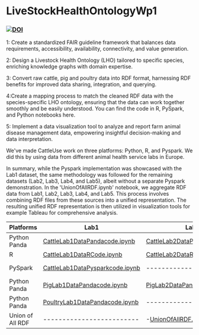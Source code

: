 # LiveStockHealthOntologyWp1
### [![DOI](https://zenodo.org/badge/659116364.svg)](https://zenodo.org/badge/latestdoi/659116364)

1: Create a standardized FAIR guideline framework that balances data requirements, accessibility, availability, connectivity, and value generation.

2: Design a Livestock Health Ontology (LHO) tailored to specific species, enriching knowledge graphs with domain expertise.

3: Convert raw cattle, pig and poultry data into RDF format, harnessing RDF benefits for improved data sharing, integration, and querying.

4:Create a mapping process to match the cleaned RDF data with the species-specific LHO ontology, ensuring that the data can work together smoothly and be easily understood. You can find the code in R, PySpark, and Python notebooks here.

5: Implement a data visualization tool to analyze and report farm animal disease management data, empowering insightful decision-making and data interpretation.

We've made CattleUse work on three platforms: Python, R, and Pyspark. We did this by using data from different animal health service labs in Europe.

In summary, while the Pyspark implementation was showcased with the Lab1 dataset, the same methodology was followed for the remaining datasets (Lab2, Lab3, Lab4, and Lab5), albeit without a separate Pyspark demonstration. In the 'UnionOfAllRDF.ipynb' notebook, we aggregate RDF data from Lab1, Lab2, Lab3, Lab4, and Lab5. This process involves combining RDF files from these sources into a unified representation. The resulting unified RDF representation is then utilized in visualization tools for example Tableau for comprehensive analysis.

| Platforms         |          Lab1             |	     Lab2             |	      Lab3	            |      Lab4           |	    Lab5              |
| ------------------| -------------------------| -------------------- |-----------------------------| -----------------------| ------------------------|
| Python Panda      | [CattleLab1DataPandacode.ipynb ](https://github.com/decide-project-eu/LiveStockHealthOntologyWp1/blob/main/CattleLab1DataPandacode.ipynb) | [CattleLab2DataPandaCode.ipynb](https://github.com/decide-project-eu/LiveStockHealthOntologyWp1/blob/main/CattleLab2DataPandaCode.ipynb)  |[CattleLab3DataPandaCode.ipynb](https://github.com/decide-project-eu/LiveStockHealthOntologyWp1/blob/main/CattleLab3DataPandaCode.ipynb) |[CattleLab4DataPandacode.ipynb](https://github.com/decide-project-eu/LiveStockHealthOntologyWp1/blob/main/CattleLab4DataPandaCode.ipynb)| [CattleLab5DataPandaCode.ipynb](https://github.com/decide-project-eu/LiveStockHealthOntologyWp1/blob/main/CattleLab5Pandacode.ipynb)|
| R                 | [CattleLab1DataRCode.ipynb](https://github.com/decide-project-eu/LiveStockHealthOntologyWp1/blob/main/CattleLab1DataRCode.ipynb)      | [CattleLab2DataRCode.ipynb](https://github.com/decide-project-eu/LiveStockHealthOntologyWp1/blob/main/CattleLab2DataRCode.ipynb)    | [CattleLab3DataRCode.ipynb](https://github.com/decide-project-eu/LiveStockHealthOntologyWp1/blob/main/CattleLab3DataRCode.ipynb)     | [CattleLab4RCode.ipynb](https://github.com/decide-project-eu/LiveStockHealthOntologyWp1/blob/main/CattleLab4DataRCode.ipynb)     | [CattleLab5DataRCode.ipynb](https://github.com/decide-project-eu/LiveStockHealthOntologyWp1/blob/main/CattleLab5DataRCode.ipynb)    |
| PySpark           | [CattleLab1DataPysparkcode.ipynb](https://github.com/decide-project-eu/LiveStockHealthOntologyWp1/blob/main/CattleLab1DataPysparkCode.ipynb) |----------------------|-----------------------------| -----------------------| ------------------------|
| Python Panda      | [PigLab1DataPandacode.ipynb ](https://github.com/decide-project-eu/LiveStockHealthOntologyWp1/blob/main/PigLab1.ipynb) | [PigLab2DataPandaCode.ipynb](https://github.com/decide-project-eu/LiveStockHealthOntologyWp1/blob/main/PigLab2.ipynb)  |[PigLab3DataPandaCode.ipynb](https://github.com/decide-project-eu/LiveStockHealthOntologyWp1/blob/main/PigLab3.ipynb) |[PigLab4Pandacode.ipynb](https://github.com/decide-project-eu/LiveStockHealthOntologyWp1/blob/main/PigLab4.ipynb)| [PigLab5DataPandaCode.ipynb](https://github.com/decide-project-eu/LiveStockHealthOntologyWp1/blob/main/PigLab5.ipynb)|
| Python Panda      | [PoultryLab1DataPandacode.ipynb ](https://github.com/decide-project-eu/LiveStockHealthOntologyWp1/blob/main/PigLab1.ipynb) |  ------------------------  | ------------------------ | ------------------------|  ------------------------|
| Union of All RDF  | -------------------------|-[UnionOfAllRDF.ipynb](https://github.com/decide-project-eu/LiveStockHealthOntologyWp1/blob/main/UnionofAllRDF.ipynb)--|-----------------------------|------------------------|-------------------------|




